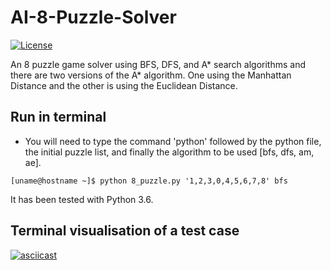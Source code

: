 # AI-8-Puzzle-Solver
[![License](https://img.shields.io/dub/l/vibe-d.svg)](https://github.com/mohamedmahmoud97/Zuper-UDP/blob/v2/LICENSE)

An 8 puzzle game solver using BFS, DFS, and A* search algorithms and there are two versions of the A* algorithm. One using the Manhattan Distance and the other is using the Euclidean Distance. 

## Run in terminal

- You will need to type the command 'python' followed by the python file, the initial puzzle list, and finally the algorithm to be used [bfs, dfs, am, ae].
```
[uname@hostname ~]$ python 8_puzzle.py '1,2,3,0,4,5,6,7,8' bfs
```

It has been tested with Python 3.6.

## Terminal visualisation of a test case

[![asciicast](https://asciinema.org/a/BD34k66OVMliUJ9rowRR6aXjR.png)](https://asciinema.org/a/BD34k66OVMliUJ9rowRR6aXjR)
